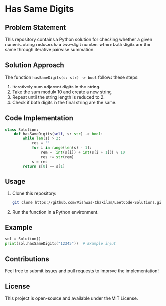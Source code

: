 # Has Same Digits

## Problem Statement
This repository contains a Python solution for checking whether a given numeric string reduces to a two-digit number where both digits are the same through iterative pairwise summation.

## Solution Approach
The function `hasSameDigits(s: str) -> bool` follows these steps:
1. Iteratively sum adjacent digits in the string.
2. Take the sum modulo 10 and create a new string.
3. Repeat until the string length is reduced to 2.
4. Check if both digits in the final string are the same.

## Code Implementation
```python
class Solution:
    def hasSameDigits(self, s: str) -> bool:
        while len(s) > 2:
            res = ''
            for i in range(len(s) - 1):
                rem = (int(s[i]) + int(s[i + 1])) % 10
                res += str(rem)
            s = res
        return s[0] == s[1]
```

## Usage
1. Clone this repository:
   ```sh
   git clone https://github.com/Vishwas-Chakilam/LeetCode-Solutions.git
   ```
2. Run the function in a Python environment.

## Example
```python
sol = Solution()
print(sol.hasSameDigits("12345"))  # Example input
```

## Contributions
Feel free to submit issues and pull requests to improve the implementation!

## License
This project is open-source and available under the MIT License.

